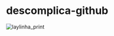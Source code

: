 ﻿# descomplica-github

![laylinha_print](https://github.com/nixoletas/descomplica-github/assets/66659340/ac8cc7d5-91e0-4101-8343-e964f70f4a02)
